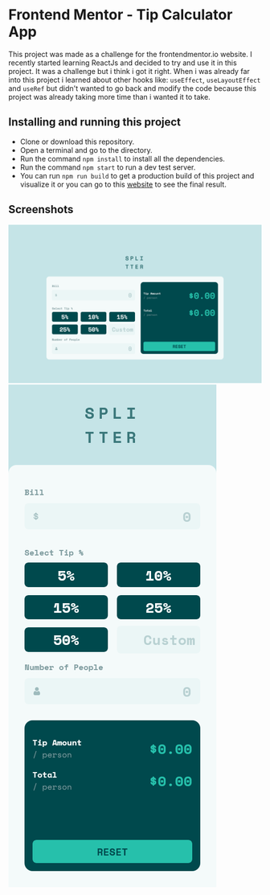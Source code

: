 # Frontend Mentor - Tip Calculator App

This project was made as a challenge for the frontendmentor.io website.
I recently started learning ReactJs and decided to try and use it in this project. It was a challenge but i think i got it right.
When i was already far into this project i learned about other hooks like: `useEffect`, `useLayoutEffect` and `useRef` but didn't
wanted to go back and modify the code because this project was already taking more time than i wanted it to take.

## Installing and running this project

- Clone or download this repository.
- Open a terminal and go to the directory.
- Run the command `npm install` to install all the dependencies.
- Run the command `npm start` to run a dev test server.
- You can run `npm run build` to get a production build of this project and visualize it or you can go to this [website](https://tip-calculator-app-quibble7s.netlify.app/) to see the final result.


## Screenshots

![Desktop](https://github.com/Quibble7s/tip-calculator-app/blob/master/src/ScreenShots/screenshot-desktop.png)
![Mobile](https://raw.githubusercontent.com/Quibble7s/tip-calculator-app/master/src/ScreenShots/screenshot-mobile.png)